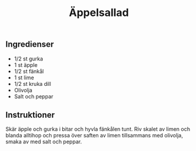 ﻿---
title: Äppelsallad
slug: appelsallad
tags: [Tillbehör]
---

## Ingredienser

* 1/2 st gurka
* 1 st äpple
* 1/2 st fänkål
* 1 st lime
* 1/2 st kruka dill
* Olivolja
* Salt och peppar

## Instruktioner

Skär äpple och gurka i bitar och hyvla fänkålen tunt. Riv skalet av limen och blanda alltihop och pressa över saften av limen tillsammans med olivolja, smaka av med salt och peppar.

